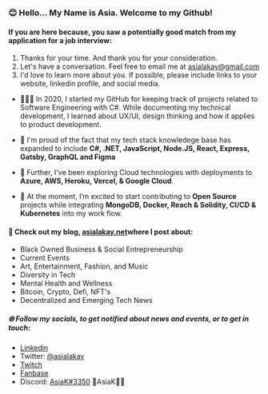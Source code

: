 ### 😊 Hello... My Name is Asia. Welcome to my Github! 

#### If you are here because, you saw a potentially good match from my application for a job interview:
1. Thanks for your time. And thank you for your consideration.  
2. Let's have a conversation. Feel free to email me at asialakay@gmail.com  
3. I'd love to learn more about you. If possible, please include links to your website, linkedin profile, and social media.


- 👩🏿‍💻 In 2020, I started my GitHub for keeping track of projects related to Software Engineering with C#. While documenting my technical development, I learned about UX/UI, design thinking and how it applies to product development.
 
- 🌱 I'm proud of the fact that my tech stack knowledege base has expanded to include **C#, .NET, JavaScript, Node.JS, React, Express, Gatsby, GraphQL and Figma**

- 🔭 Further, I've been exploring Cloud technologies with deployments to **Azure, AWS, Heroku, Vercel, & Google Cloud**.
 
- 🥳 At the moment, I’m excited to start contributing to **Open Source** projects while integrating **MongoDB, Docker, Reach & Solidity, CI/CD & Kubernetes** into my work flow.

#### 👀 Check out my blog, [asialakay.net](https://www.asialakay.net)where I post about:
- Black Owned Business & Social Entrepreneurship
- Current Events
- Art, Entertainment, Fashion, and Music
- Diversity in Tech
- Mental Health and Wellness
- Bitcoin, Crypto, Defi, NFT's 
- Decentralized and Emerging Tech News
   
##### 🌐 Follow my socials, to get notified about news and events, or to get in touch: 
- [Linkedin](https://www.linkedin.com/in/asia-lakay-grady-669762b3/) 
- Twitter: [@asialakay](https://www.twitter.com/asialakay) 
- [Twitch](http://www.twitch.com/bb_fabbliss)
- [Fanbase](https://www.fanbase.app/bb_fabbliss)
- Discord: [AsiaK#3350](https://discordapp.com/users/724987979973525604/)
🌴AsiaK💃🏽
